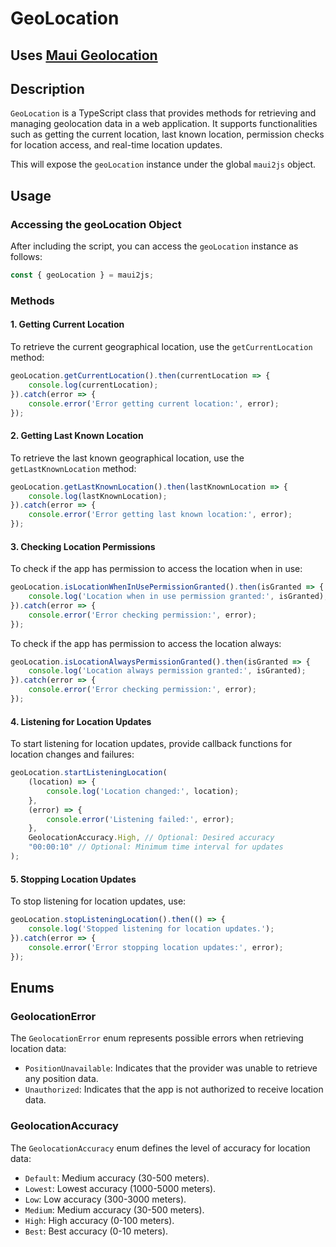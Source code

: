 # GeoLocation

## Uses [Maui Geolocation](https://learn.microsoft.com/en-us/dotnet/maui/platform-integration/device/geolocation?view=net-maui-8.0&tabs=android)

## Description

`GeoLocation` is a TypeScript class that provides methods for retrieving and managing geolocation data in a web application. It supports functionalities such as getting the current location, last known location, permission checks for location access, and real-time location updates.



This will expose the `geoLocation` instance under the global `maui2js` object.

## Usage

### Accessing the geoLocation Object

After including the script, you can access the `geoLocation` instance as follows:

```javascript
const { geoLocation } = maui2js;
```

### Methods

#### 1. Getting Current Location

To retrieve the current geographical location, use the `getCurrentLocation` method:

```javascript
geoLocation.getCurrentLocation().then(currentLocation => {
    console.log(currentLocation);
}).catch(error => {
    console.error('Error getting current location:', error);
});
```

#### 2. Getting Last Known Location

To retrieve the last known geographical location, use the `getLastKnownLocation` method:

```javascript
geoLocation.getLastKnownLocation().then(lastKnownLocation => {
    console.log(lastKnownLocation);
}).catch(error => {
    console.error('Error getting last known location:', error);
});
```

#### 3. Checking Location Permissions

To check if the app has permission to access the location when in use:

```javascript
geoLocation.isLocationWhenInUsePermissionGranted().then(isGranted => {
    console.log('Location when in use permission granted:', isGranted);
}).catch(error => {
    console.error('Error checking permission:', error);
});
```

To check if the app has permission to access the location always:

```javascript
geoLocation.isLocationAlwaysPermissionGranted().then(isGranted => {
    console.log('Location always permission granted:', isGranted);
}).catch(error => {
    console.error('Error checking permission:', error);
});
```

#### 4. Listening for Location Updates

To start listening for location updates, provide callback functions for location changes and failures:

```javascript
geoLocation.startListeningLocation(
    (location) => {
        console.log('Location changed:', location);
    },
    (error) => {
        console.error('Listening failed:', error);
    },
    GeolocationAccuracy.High, // Optional: Desired accuracy
    "00:00:10" // Optional: Minimum time interval for updates
);
```

#### 5. Stopping Location Updates

To stop listening for location updates, use:

```javascript
geoLocation.stopListeningLocation().then(() => {
    console.log('Stopped listening for location updates.');
}).catch(error => {
    console.error('Error stopping location updates:', error);
});
```

## Enums

### GeolocationError

The `GeolocationError` enum represents possible errors when retrieving location data:

- `PositionUnavailable`: Indicates that the provider was unable to retrieve any position data.
- `Unauthorized`: Indicates that the app is not authorized to receive location data.

### GeolocationAccuracy

The `GeolocationAccuracy` enum defines the level of accuracy for location data:

- `Default`: Medium accuracy (30-500 meters).
- `Lowest`: Lowest accuracy (1000-5000 meters).
- `Low`: Low accuracy (300-3000 meters).
- `Medium`: Medium accuracy (30-500 meters).
- `High`: High accuracy (0-100 meters).
- `Best`: Best accuracy (0-10 meters).
